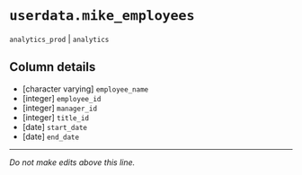 # `userdata.mike_employees`
`analytics_prod` | `analytics`

## Column details
* [character varying] `employee_name`
* [integer]   `employee_id`
* [integer]   `manager_id`
* [integer]   `title_id`
* [date]      `start_date`
* [date]      `end_date`

-------------------------------------------------------------------------------
*Do not make edits above this line.*
